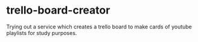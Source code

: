 # trello-board-creator
Trying out a service which creates a trello board to make cards of youtube playlists for study purposes.
